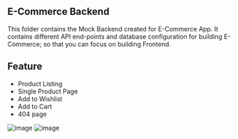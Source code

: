 ## E-Commerce Backend

This folder contains the Mock Backend created for E-Commerce App. It contains different API end-points and database configuration for building E-Commerce; so that you can focus on building Frontend.

## Feature

- Product Listing
- Single Product Page
- Add to Wishlist 
- Add to Cart 
- 404 page

![image](https://user-images.githubusercontent.com/45730946/163757311-f4267d4d-5bb6-4764-88ea-07be3fe59053.png)
![image](https://user-images.githubusercontent.com/45730946/163757354-90a3a67e-3e1d-45f8-9139-b00802915e9d.png)
